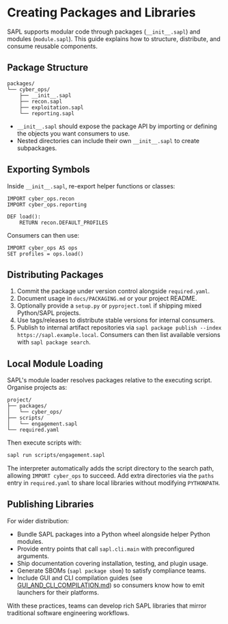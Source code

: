 # Creating Packages and Libraries

SAPL supports modular code through packages (`__init__.sapl`) and modules (`module.sapl`). This guide explains how to structure, distribute, and consume reusable components.

## Package Structure

```
packages/
└── cyber_ops/
    ├── __init__.sapl
    ├── recon.sapl
    ├── exploitation.sapl
    └── reporting.sapl
```

* `__init__.sapl` should expose the package API by importing or defining the objects you want consumers to use.
* Nested directories can include their own `__init__.sapl` to create subpackages.

## Exporting Symbols

Inside `__init__.sapl`, re-export helper functions or classes:

```sapl
IMPORT cyber_ops.recon
IMPORT cyber_ops.reporting

DEF load():
    RETURN recon.DEFAULT_PROFILES
```

Consumers can then use:

```sapl
IMPORT cyber_ops AS ops
SET profiles = ops.load()
```

## Distributing Packages

1. Commit the package under version control alongside `required.yaml`.
2. Document usage in `docs/PACKAGING.md` or your project README.
3. Optionally provide a `setup.py` or `pyproject.toml` if shipping mixed Python/SAPL projects.
4. Use tags/releases to distribute stable versions for internal consumers.
5. Publish to internal artifact repositories via `sapl package publish --index
   https://sapl.example.local`. Consumers can then list available versions with
   `sapl package search`.

## Local Module Loading

SAPL's module loader resolves packages relative to the executing script. Organise projects as:

```
project/
├── packages/
│   └── cyber_ops/
├── scripts/
│   └── engagement.sapl
└── required.yaml
```

Then execute scripts with:

```bash
sapl run scripts/engagement.sapl
```

The interpreter automatically adds the script directory to the search path, allowing `IMPORT cyber_ops` to succeed. Add extra
directories via the `paths` entry in `required.yaml` to share local libraries
without modifying `PYTHONPATH`.

## Publishing Libraries

For wider distribution:

* Bundle SAPL packages into a Python wheel alongside helper Python modules.
* Provide entry points that call `sapl.cli.main` with preconfigured arguments.
* Ship documentation covering installation, testing, and plugin usage.
* Generate SBOMs (`sapl package sbom`) to satisfy compliance teams.
* Include GUI and CLI compilation guides (see
  [GUI_AND_CLI_COMPILATION.md](GUI_AND_CLI_COMPILATION.md)) so consumers know how
  to emit launchers for their platforms.

With these practices, teams can develop rich SAPL libraries that mirror traditional software engineering workflows.
